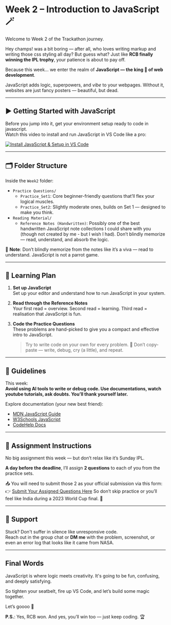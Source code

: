 # Week 2 – Introduction to JavaScript 🪄

Welcome to Week 2 of the Trackathon journey.

Hey champs! was a bit boring — after all, who loves writing markup and writing those css styling all day? But guess what? Just like **RCB finally winning the IPL trophy**, your patience is about to pay off.

Because this week… we enter the realm of **JavaScript — the king 👑 of web development**.

JavaScript adds logic, superpowers, and *vibe* to your webpages. Without it, websites are just fancy posters — beautiful, but dead.

---

## ▶️ Getting Started with JavaScript

Before you jump into it, get your environment setup ready to code in javascript.  
Watch this video to install and run JavaScript in VS Code like a pro:

[![Install JavaScript & Setup in VS Code](https://img.youtube.com/vi/Ic_qG65iYNE/0.jpg)](https://youtu.be/Ic_qG65iYNE?si=-7a058281edXfRHq)

---

## 🗂️ Folder Structure

Inside the `Week2` folder:

- `Practice Questions/`
  - `Practice_Set1`: Core beginner-friendly questions that’ll flex your logical muscles.
  - `Practice_Set2`: Slightly moderate ones, builds on Set 1 — designed to make you think.
- `Reading Material/`
  - `Reference Notes (Handwritten)`: Possibly one of the best handwritten JavaScript note collections I could share with you (though not created by me - but I wish I had). Don’t blindly memorize — read, understand, and absorb the logic.

📌 **Note**: Don’t blindly memorize from the notes like it’s a viva — read to understand. JavaScript is not a parrot game.

---

## 🧠 Learning Plan

1. **Set up JavaScript**  
    Set up your editor and understand how to run JavaScript in your system.

2. **Read through the Reference Notes**  
   Your first read = overview. Second read = learning. Third read = realisation that JavaScript is fun.

3. **Code the Practice Questions**  
   These problems are hand-picked to give you a compact and effective intro to JavaScript.
   > Try to write code on your own for every problem. 
   > 🧘 Don’t copy-paste — write, debug, cry (a little), and repeat.

---

## 📜 Guidelines

This week:  
**Avoid using AI tools to write or debug code. Use documentations, watch youtube tutorials, ask doubts. You’ll thank yourself later.**

Explore documentation (your new best friend):
- [MDN JavaScript Guide](https://developer.mozilla.org/en-US/docs/Web/JavaScript)
- [W3Schools JavaScript](https://www.w3schools.com/js/)
- [CodeHelp Docs](https://www.codehelp.in/tutorial/javascript/java-script-a-beginner-s-guide-to-programming-magic-1)

---

## 📌 Assignment Instructions

No big assignment this week — but don’t relax like it’s Sunday IPL.

**A day before the deadline**, I’ll assign **2 questions** to each of you from the practice sets.

📤 You will need to submit those 2 as your official submission via this form:  
👉 [Submit Your Assigned Questions Here](#)
So don’t skip practice or you’ll feel like India during a 2023 World Cup final. 😬

---

## 💬 Support

Stuck? Don't suffer in silence like unresponsive code.  
Reach out in the group chat or **DM me** with the problem, screenshot, or even an error log that looks like it came from NASA.

---

## Final Words

JavaScript is where logic meets creativity. It's going to be fun, confusing, and deeply satisfying.

So tighten your seatbelt, fire up VS Code, and let’s build some magic together.

Let’s goooo 🚀

**P.S.**: Yes, RCB won. And yes, you’ll win too — just keep coding. 🏆
